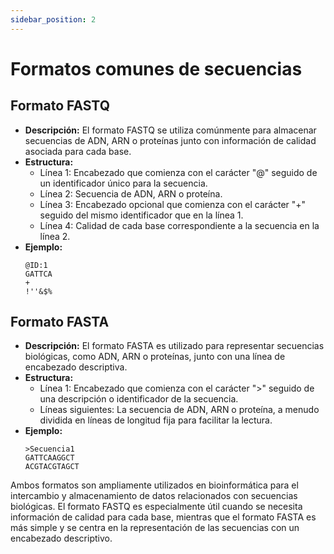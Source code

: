 ```yaml
---
sidebar_position: 2
---
```

# Formatos comunes de secuencias

## Formato FASTQ
- **Descripción:** El formato FASTQ se utiliza comúnmente para almacenar secuencias de ADN, ARN o proteínas junto con información de calidad asociada para cada base.
- **Estructura:**
  - Línea 1: Encabezado que comienza con el carácter "@" seguido de un identificador único para la secuencia.
  - Línea 2: Secuencia de ADN, ARN o proteína.
  - Línea 3: Encabezado opcional que comienza con el carácter "+" seguido del mismo identificador que en la línea 1.
  - Línea 4: Calidad de cada base correspondiente a la secuencia en la línea 2.
- **Ejemplo:**
  ```
  @ID:1
  GATTCA
  +
  !''&$%
  ```

## Formato FASTA
- **Descripción:** El formato FASTA es utilizado para representar secuencias biológicas, como ADN, ARN o proteínas, junto con una línea de encabezado descriptiva.
- **Estructura:**
  - Línea 1: Encabezado que comienza con el carácter ">" seguido de una descripción o identificador de la secuencia.
  - Líneas siguientes: La secuencia de ADN, ARN o proteína, a menudo dividida en líneas de longitud fija para facilitar la lectura.
- **Ejemplo:**
  ```
  >Secuencia1
  GATTCAAGGCT
  ACGTACGTAGCT
  ```

Ambos formatos son ampliamente utilizados en bioinformática para el intercambio y almacenamiento de datos relacionados con secuencias biológicas. El formato FASTQ es especialmente útil cuando se necesita información de calidad para cada base, mientras que el formato FASTA es más simple y se centra en la representación de las secuencias con un encabezado descriptivo.